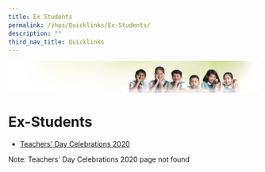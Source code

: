 ```yaml
---
title: Ex Students
permalink: /zhps/Quicklinks/Ex-Students/
description: ""
third_nav_title: Quicklinks
---
```

![](/images/Banner.jpg)

Ex-Students
===========

*   [Teachers' Day Celebrations 2020](https://zhonghuapri.moe.edu.sg/for-ex-pupils)

Note: Teachers' Day Celebrations 2020 page not found